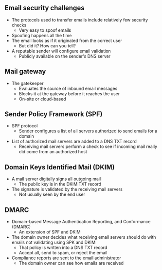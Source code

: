 ## Email security challenges
- The protocols used to transfer emails include relatively few security checks
	- Very easy to spoof emails
- Spoofing happens all the time
- The email looks as if it originated from the correct user
	- But did it? How can you tell?
- A reputable sender will configure email validation
	- Publicly available on the sender's DNS server
## Mail gateway
- The gatekeeper
	- Evaluates the source of inbound email messages
	- Blocks it at the gateway before it reaches the user
	- On-site or cloud-based
## Sender Policy Framework (SPF)
- SPF protocol
	- Sender configures a list of all servers authorized to send emails for a domain
- List of authorized mail servers are added to a DNS TXT record
	- Receiving mail servers perform a check to see if incoming mail really did come from an authorized host
## Domain Keys Identified Mail (DKIM)
- A mail server digitally signs all outgoing mail
	- The public key is in the DKIM TXT record
- The signature is validated by the receiving mail servers
	- Not usually seen by the end user
## DMARC
- Domain-based Message Authentication Reporting, and Conformance (DMARC)
	- An extension of SPF and DKIM
- The domain owner decides what receiving email servers should do with emails not validating using SPK and DKIM
	- That policy is written into a DNS TXT record
	- Accept all, send to spam, or reject the email
- Compliance reports are sent to the email administrator
	- The domain owner can see how emails are received